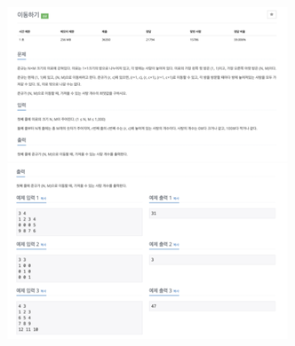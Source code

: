![스크린샷 2025-03-20 오후 9.21.43.png](%EC%8A%A4%ED%81%AC%EB%A6%B0%EC%83%B7%202025-03-20%20%EC%98%A4%ED%9B%84%209.21.43.png)
![스크린샷 2025-03-20 오후 9.21.53.png](%EC%8A%A4%ED%81%AC%EB%A6%B0%EC%83%B7%202025-03-20%20%EC%98%A4%ED%9B%84%209.21.53.png)